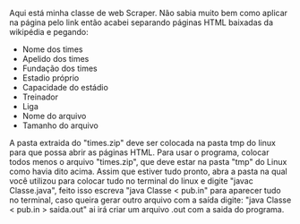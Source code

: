 Aqui está minha classe de web Scraper. Não sabia muito bem como aplicar na página pelo link então acabei separando páginas HTML baixadas da wikipédia e pegando:

* Nome dos times 
* Apelido dos times
* Fundação dos times
* Estadio próprio
* Capacidade do estádio
* Treinador
* Liga
* Nome do arquivo
* Tamanho do arquivo

A pasta extraida do "times.zip" deve ser colocada na pasta tmp do linux para que possa abrir as páginas HTML.
Para usar o programa, colocar todos menos o arquivo "times.zip", que deve estar na pasta "tmp" do Linux como havia dito acima. Assim que estiver tudo pronto, abra a pasta na qual você utilizou para colocar tudo no terminal do linux e digite "javac Classe.java", feito isso escreva "java Classe < pub.in" para aparecer tudo no terminal, caso queira gerar outro arquivo com a saída digite: "java Classe < pub.in > saida.out" ai irá criar um arquivo .out com a saida do programa.
